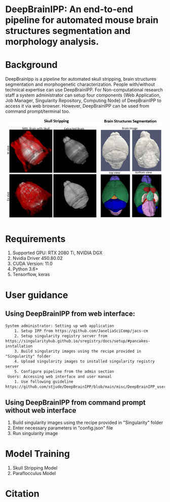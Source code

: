 # DeepBrainIPP: An end-to-end pipeline for automated mouse brain structures segmentation and morphology analysis.

# Background
DeepBrainIpp is a pipeline for automated skull stripping, brain structures segmentation and morphogenetic characterization. People with/without technical expertise can use DeepBrainIPP. For Non-computational research staff a system administrator can setup four components (Web Application, Job Manager, Singularity Repository, Computing Node) of DeepBrainIPP to access it via web browser. However, DeepBrainIPP can be used from command prompt/terminal too.  


![skull stripping](misc/3.jpg?raw=true "Skull Stripping")

# Requirements
1. Supported GPU: RTX 2080 Ti, NVIDIA DGX 
2. Nvidia Driver 450.80.02
3. CUDA Version: 11.0
4. Python 3.6+
5. Tensorflow, keras

# User guidance

  
  Using DeepBrainIPP from web interface:
 -----
    System administrator: Setting up web application
        1. Setup IPP from https://github.com/JaneliaSciComp/jacs-cm
        2. Setup singularity registry server from https://singularityhub.github.io/sregistry/docs/setup/#pancakes-installation
        3. Build singularity images using the recipe provided in "Singularity" folder
        4. Upload singularity images to installed singularity registry server
        5. Configure pipeline from the admin section
     Users: Accessing web interface and user manual
        1. Use following guideline https://github.com/stjude/DeepBrainIPP/blob/main/misc/DeepBrainIPP_users_manual_github.pdf


Using DeepBrainIPP from command prompt without web interface 
-----
1.  Build singularity images using the recipe provided in "Singularity" folder
2.  Enter necessary parameters in "config.json" file
3.  Run singularity image 

# Model Training 
  1. Skull Stripping Model
  2. Paraflocculus Model


# Citation
